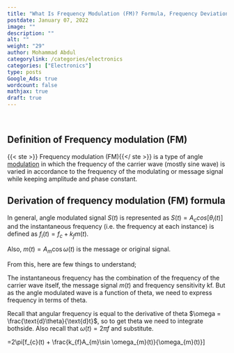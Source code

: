```yaml
---
title: "What Is Frequency Modulation (FM)? Formula, Frequency Deviation, Modulation Index with Solved Examples"
postdate: January 07, 2022
image: ""
description: ""
alt: ""
weight: "29"
author: Mohammad Abdul
categorylink: /categories/electronics
categories: ["Electronics"]
type: posts
Google_Ads: true
wordcount: false
mathjax: true
draft: true
---
```


<br>

## Definition of Frequency modulation (FM)

{{< ste >}} Frequency modulation (FM){{</ ste >}} is a type of angle <a href="/electronics/what-is-modulation-in-communication-its-types-and-why-we-modulate" class="links-to-article">modulation</a> in which the frequency of the carrier wave (mostly sine wave) is varied in accordance to the frequency of the modulating or message signal while keeping amplitude and phase constant.

## Derivation of frequency modulation (FM) formula

In general, angle modulated signal $S(t)$ is represented as $S(t) = A_{c}cos[\theta_{i}(t)]$ and the instantaneous frequency (i.e. the frequency at each instance) is defined as $f_{i}(t) = f_{c} + k_{f}m(t)$.

Also, $m(t) = A_{m}\cos\omega(t)$ is the message or original signal.

From this, here are few things to understand;

The instantaneous frequency has the combination of the frequency of the carrier wave itself, the message signal $m(t)$ and frequency sensitivity kf. But as the angle modulated wave is a function of theta, we need to express frequency in terms of theta.

Recall that angular frequency is equal to the derivative of theta $\omega = \frac{\text{d}\theta}{\text{d}t}$, so to get theta we need to integrate bothside. Also recall that $\omega(t) = 2\pi f$ and substitute.

=2\pi[f_{c}(t) + \frac{k_{f}A_{m}\sin \omega_{m}(t)}{\omega_{m}(t)}]
